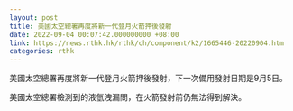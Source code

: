 ```yaml
---
layout: post
title: 美國太空總署再度將新一代登月火箭押後發射
date: 2022-09-04 00:07:42.000000000 +08:00
link: https://news.rthk.hk/rthk/ch/component/k2/1665446-20220904.htm
categories: rthk
---
```


美國太空總署再度將新一代登月火箭押後發射，下一次備用發射日期是9月5日。

美國太空總署檢測到的液氫洩漏問，在火箭發射前仍無法得到解決。
